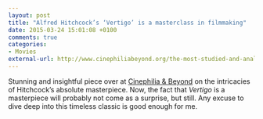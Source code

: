 ```yaml
---
layout: post
title: "Alfred Hitchcock’s ‘Vertigo’ is a masterclass in filmmaking"
date: 2015-03-24 15:01:08 +0100
comments: true
categories: 
- Movies
external-url: http://www.cinephiliabeyond.org/the-most-studied-and-analyzed-film-of-alfred-hitchcocks-career-vertigo-is-on-every-level-a-masterclass-in-filmmaking/
---
```


Stunning and insightful piece over at [Cinephilia & Beyond](http://www.cinephiliabeyond.org/) on the intricacies of Hitchcock’s absolute masterpiece. Now, the fact that _Vertigo_ is a masterpiece will probably not come as a surprise, but still. Any excuse to dive deep into this timeless classic is good enough for me.